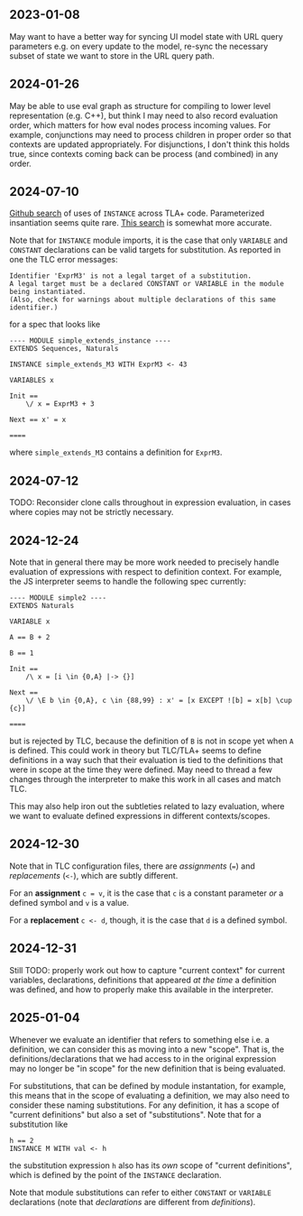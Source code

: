 ## 2023-01-08

May want to have a better way for syncing UI model state with URL query parameters e.g. on every update to the model, re-sync the necessary subset of state we want to store in the URL query path.

## 2024-01-26

May be able to use eval graph as structure for compiling to lower level representation (e.g. C++), but think I may need to also record evaluation order, which matters for how eval nodes process incoming values. For example, conjunctions may need to process children in proper order so that contexts are updated appropriately. For disjunctions, I don't think this holds true, since contexts coming back can be process (and combined) in any order.

## 2024-07-10

[Github search](https://github.com/search?q=%3D%3D+INSTANCE+language%3ATLA&type=code&ref=advsearch&p=2) of uses of `INSTANCE` across TLA+ code. Parameterized insantiation seems quite rare. [This search](https://github.com/search?q=%22%29+%3D%3D+INSTANCE%22+language%3ATLA&type=code&ref=advsearch) is somewhat more accurate.

Note that for `INSTANCE` module imports, it is the case that only `VARIABLE` and `CONSTANT` declarations can be valid targets for substitution. As reported in one the TLC error messages:

```
Identifier 'ExprM3' is not a legal target of a substitution. 
A legal target must be a declared CONSTANT or VARIABLE in the module being instantiated. 
(Also, check for warnings about multiple declarations of this same identifier.)
```
for a spec that looks like
```tla
---- MODULE simple_extends_instance ----
EXTENDS Sequences, Naturals

INSTANCE simple_extends_M3 WITH ExprM3 <- 43

VARIABLES x

Init == 
    \/ x = ExprM3 + 3

Next == x' = x

====
```
where `simple_extends_M3` contains a definition for `ExprM3`.

## 2024-07-12

TODO: Reconsider clone calls throughout in expression evaluation, in cases where copies may not be strictly necessary.

## 2024-12-24

Note that in general there may be more work needed to precisely handle evaluation of expressions with respect to definition context. For example, the JS interpreter seems to handle the following spec currently:

```tla
---- MODULE simple2 ----
EXTENDS Naturals

VARIABLE x

A == B + 2

B == 1

Init == 
    /\ x = [i \in {0,A} |-> {}]

Next == 
    \/ \E b \in {0,A}, c \in {88,99} : x' = [x EXCEPT ![b] = x[b] \cup {c}]

====
```
but is rejected by TLC, because the definition of `B` is not in scope yet when `A` is defined. This could work in theory but TLC/TLA+ seems to define definitions in a way such that their evaluation is tied to the definitions that were in scope at the time they were defined. May need to thread a few changes through the interpreter to make this work in all cases and match TLC. 

This may also help iron out the subtleties related to lazy evaluation, where we want to evaluate defined expressions in different contexts/scopes.

## 2024-12-30

Note that in TLC configuration files, there are *assignments* (`=`) and *replacements* (`<-`), which are subtly different.

For an **assignment** `c = v`, it is the case that `c` is a constant parameter *or* a defined symbol and `v` is a value. 

For a **replacement** `c <- d`, though, it is the case that `d` is a defined symbol.

## 2024-12-31

Still TODO: properly work out how to capture "current context" for current variables, declarations, definitions that appeared *at the time* a definition was defined, and how to properly make this available in the interpreter.

## 2025-01-04

Whenever we evaluate an identifier that refers to something else i.e. a definition, we can consider this as moving into a new "scope". That is, the definitions/declarations that we had access to in the original expression may no longer be "in scope" for the new definition that is being evaluated.

For substitutions, that can be defined by module instantation, for example, this means that in the scope of evaluating a definition, we may also need to consider these naming substitutions. For any definition, it has a scope of "current definitions" but also a set of "substitutions". Note that for a substitution like

```tla
h == 2
INSTANCE M WITH val <- h
```
the substitution expression `h` also has its *own* scope of "current definitions", which is defined by the point of the `INSTANCE` declaration.

Note that module substitutions can refer to either `CONSTANT` or `VARIABLE` declarations (note that *declarations* are different from *definitions*).
